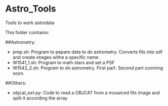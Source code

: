# Astro_Tools
Tools to work astrodata

This folder cointains:

##Astrometry: 

- prep.sh: Program to pepare data to do astrometry. Converts fits into sdf and create images withe a specific name.
- W1541_1.sh: Program to math stars and set a PSF
- W1542_2.sh: Program to do astrometry. First part. Second part cooming soon.

##Others:

- objcat_ext.py: Code to read a OBJCAT from a mosaiced fits image and split it according the array

